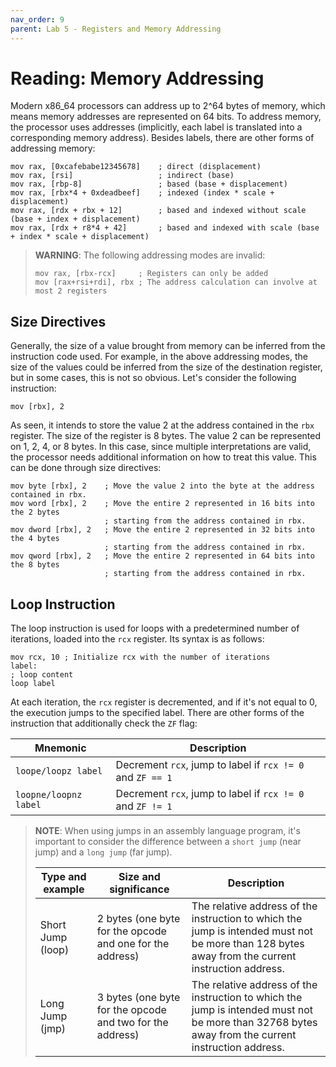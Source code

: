 ```yaml
---
nav_order: 9
parent: Lab 5 - Registers and Memory Addressing
---
```


# Reading: Memory Addressing

Modern x86_64 processors can address up to 2^64 bytes of memory, which means memory addresses are represented on 64 bits.
To address memory, the processor uses addresses (implicitly, each label is translated into a corresponding memory address).
Besides labels, there are other forms of addressing memory:

```Assembly
mov rax, [0xcafebabe12345678]    ; direct (displacement)
mov rax, [rsi]                   ; indirect (base)
mov rax, [rbp-8]                 ; based (base + displacement)
mov rax, [rbx*4 + 0xdeadbeef]    ; indexed (index * scale + displacement)
mov rax, [rdx + rbx + 12]        ; based and indexed without scale (base + index + displacement)
mov rax, [rdx + r8*4 + 42]       ; based and indexed with scale (base + index * scale + displacement)
```

> **WARNING**: The following addressing modes are invalid:
>
> ```Assembly
>mov rax, [rbx-rcx]     ; Registers can only be added
>mov [rax+rsi+rdi], rbx ; The address calculation can involve at most 2 registers
> ```

## Size Directives

Generally, the size of a value brought from memory can be inferred from the instruction code used.
For example, in the above addressing modes, the size of the values could be inferred from the size of the destination register, but in some cases, this is not so obvious.
Let's consider the following instruction:

```Assembly
mov [rbx], 2
```

As seen, it intends to store the value 2 at the address contained in the `rbx` register.
The size of the register is 8 bytes.
The value 2 can be represented on 1, 2, 4, or 8 bytes.
In this case, since multiple interpretations are valid, the processor needs additional information on how to treat this value.
This can be done through size directives:

```Assembly
mov byte [rbx], 2    ; Move the value 2 into the byte at the address contained in rbx.
mov word [rbx], 2    ; Move the entire 2 represented in 16 bits into the 2 bytes
                     ; starting from the address contained in rbx.
mov dword [rbx], 2   ; Move the entire 2 represented in 32 bits into the 4 bytes
                     ; starting from the address contained in rbx.
mov qword [rbx], 2   ; Move the entire 2 represented in 64 bits into the 8 bytes
                     ; starting from the address contained in rbx.
```

## Loop Instruction

The loop instruction is used for loops with a predetermined number of iterations, loaded into the `rcx` register.
Its syntax is as follows:

```Assembly
mov rcx, 10 ; Initialize rcx with the number of iterations
label:
; loop content
loop label
```

At each iteration, the `rcx` register is decremented, and if it's not equal to 0, the execution jumps to the specified label.
There are other forms of the instruction that additionally check the `ZF` flag:

Mnemonic              | Description
--------------------- | -----------
`loope/loopz label`   | Decrement `rcx`, jump to label if `rcx != 0` and `ZF == 1`
`loopne/loopnz label` | Decrement `rcx`, jump to label if `rcx != 0` and `ZF != 1`

> **NOTE**: When using jumps in an assembly language program, it's important to consider the difference between a `short jump` (near jump) and a `long jump` (far jump).
>
> Type and example  | Size and significance                                     | Description
> ----------------- | --------------------------------------------------------- | -----------
> Short Jump (loop) | 2 bytes (one byte for the opcode and one for the address) | The relative address of the instruction to which the jump is intended must not be more than 128 bytes away from the current instruction address.
> Long Jump (jmp)   | 3 bytes (one byte for the opcode and two for the address) | The relative address of the instruction to which the jump is intended must not be more than 32768 bytes away from the current instruction address.
